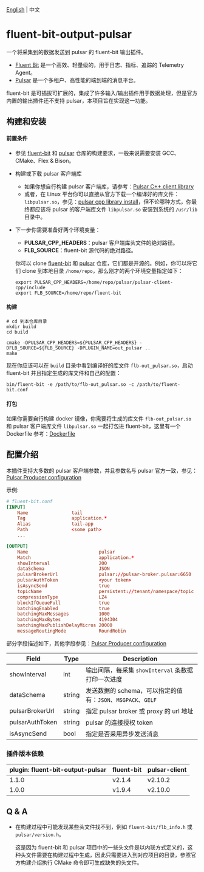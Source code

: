 [English](README.md) | 中文

# fluent-bit-output-pulsar
一个将采集到的数据发送到 pulsar 的 fluent-bit 输出插件。

* [Fluent Bit](https://docs.fluentbit.io/manual) 是一个高效、轻量级的，用于日志、指标、追踪的 Telemetry Agent。
* [Pulsar](https://pulsar.apache.org/docs/2.10.x/concepts-overview/) 是一个多租户、高性能的端到端的消息平台。

fluent-bit 是可插拔可扩展的，集成了许多输入/输出插件用于数据处理，但是官方内置的输出插件还不支持 pulsar，本项目旨在实现这一功能。

## 构建和安装
#### 前置条件
* 参见 [fluent-bit](https://docs.fluentbit.io/manual/installation/requirements) 和 [pulsar](https://pulsar.apache.org/api/cpp/2.10.x/) 仓库的构建要求，一般来说需要安装 GCC、CMake、Flex & Bison。
* 构建或下载 pulsar 客户端库
  * 如果你想自行构建 pulsar 客户端库，请参考：[Pulsar C++ client library
](https://github.com/apache/pulsar/tree/master/pulsar-client-cpp#pulsar-c-client-library)
  * 或者，在 Linux 平台你可以直接从官方下载一个编译好的库文件：`libpulsar.so`，参见：[pulsar cpp library install](https://pulsar.apache.org/docs/client-libraries-cpp#install-dependencies)，但不论哪种方式，你最终都应该将 pulsar 的客户端库文件 `libpulsar.so` 安装到系统的 `/usr/lib` 目录中。
* 下一步你需要准备好两个环境变量：
  * **PULSAR_CPP_HEADERS**：pulsar 客户端库头文件的绝对路径。
  * **FLB_SOURCE**：fluent-bit 源代码的绝对路径。

  你可以 clone [fluent-bit](https://github.com/fluent/fluent-bit) 和 [pulsar](https://github.com/apache/pulsar) 仓库，它们都是开源的。例如，你可以将它们 clone 到本地目录 `/home/repo`，那么刚才的两个环境变量指定如下：
  ```shell
  export PULSAR_CPP_HEADERS=/home/repo/pulsar/pulsar-client-cpp/include
  export FLB_SOURCE=/home/repo/fluent-bit
  ```
#### 构建
```
# cd 到本仓库目录
mkdir build
cd build

cmake -DPULSAR_CPP_HEADERS=${PULSAR_CPP_HEADERS} -DFLB_SOURCE=${FLB_SOURCE} -DPLUGIN_NAME=out_pulsar ..
make
```
现在你应该可以在 `build` 目录中看到编译好的库文件 `flb-out_pulsar.so`，启动 fluent-bit 并且指定生成的库文件和自己的配置：
```shell
bin/fluent-bit -e /path/to/flb-out_pulsar.so -c /path/to/fluent-bit.conf
```
#### 打包
如果你需要自行构建 docker 镜像，你需要将生成的库文件 `flb-out_pulsar.so` 和 pulsar 客户端库文件 `libpulsar.so` 一起打包进 fluent-bit，这里有一个 Dockerfile 参考：[Dockerfile](Dockerfile)

## 配置介绍
本插件支持大多数的 pulsar 客户端参数，并且参数名与 pulsar 官方一致，参见：[Pulsar Producer configuration](https://pulsar.apache.org/reference/#/3.0.x/client/client-configuration-producer)

示例:
```conf
# fluent-bit.conf
[INPUT]
    Name                tail
    Tag                 application.*
    Alias               tail-app
    Path                <some path>
    ...

[OUTPUT]
    Name                          pulsar
    Match                         application.*
    showInterval                  200
    dataSchema                    JSON
    pulsarBrokerUrl               pulsar://pulsar-broker.pulsar:6650
    pulsarAuthToken               <your token>
    isAsyncSend                   true
    topicName                     persistent://tenant/namespace/topic
    compressionType               LZ4
    blockIfQueueFull              true
    batchingEnabled               true
    batchingMaxMessages           1000
    batchingMaxBytes              4194304
    batchingMaxPublishDelayMicros 20000
    messageRoutingMode            RoundRobin
```
部分字段描述如下，其他字段参见：[Pulsar Producer configuration](https://pulsar.apache.org/reference/#/3.0.x/client/client-configuration-producer)

| Field | Type | Description                                  |
| --- | --- |----------------------------------------------|
| showInterval | int | 输出间隔，每采集 `showInterval` 条数据打印一次进度            |
| dataSchema | string | 发送数据的 schema，可以指定的值有：`JSON`、`MSGPACK`、`GELF` |
| pulsarBrokerUrl | string | 指定 pulsar broker 或 proxy 的 url 地址            |
| pulsarAuthToken | string | pulsar 的连接授权 token                           |
| isAsyncSend | bool | 指定是否采用异步发送消息                                 |

### 插件版本依赖
| plugin: fluent-bit-output-pulsar | fluent-bit | pulsar-client |
|----------------------------------|------------|---------------|
| 1.1.0                            | v2.1.4      | v2.10.2       |
| 1.0.0                            | v1.9.4      | v2.10.0       |

## Q & A
* 在构建过程中可能发现某些头文件找不到，例如 `fluent-bit/flb_info.h` 或 `pulsar/version.h`。
    
    这是因为 fluent-bit 和 pulsar 项目中的一些头文件是以内联方式定义的，这种头文件需要在构建过程中生成，因此只需要进入到对应项目的目录，参照官方构建介绍执行 CMake 命令即可生成缺失的头文件。
